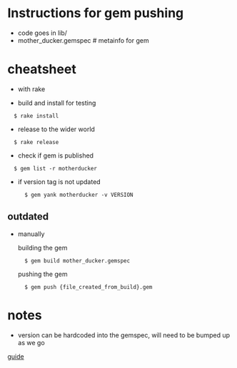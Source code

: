 # Instructions for gem pushing

 - code goes in lib/
 - mother_ducker.gemspec # metainfo for gem

# cheatsheet

 - with rake

 - build and install for testing
  ```
    $ rake install
  ```

 - release to the wider world

  ```
    $ rake release
  ```

- check if gem is published

```
  $ gem list -r motherducker
```

- if version tag is not updated

  ```
    $ gem yank motherducker -v VERSION
  ```

## outdated
- manually

  building the gem
  ```
    $ gem build mother_ducker.gemspec
  ```

  pushing the gem
  ```
    $ gem push {file_created_from_build}.gem
  ```

# notes

 - version can be hardcoded into the gemspec, will need to be bumped up as we go


 [guide](https://guides.rubygems.org/make-your-own-gem/)
